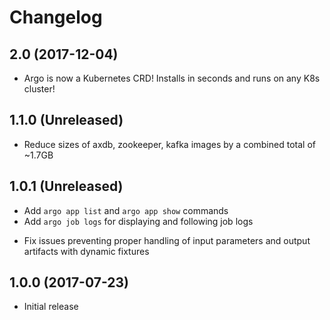 # Changelog

## 2.0 (2017-12-04)
* Argo is now a Kubernetes CRD! Installs in seconds and runs on any K8s cluster!

## 1.1.0 (Unreleased)
* Reduce sizes of axdb, zookeeper, kafka images by a combined total of ~1.7GB

## 1.0.1 (Unreleased)
+ Add `argo app list` and `argo app show` commands
+ Add `argo job logs` for displaying and following job logs
- Fix issues preventing proper handling of input parameters and output artifacts with dynamic fixtures

## 1.0.0 (2017-07-23)
+ Initial release
